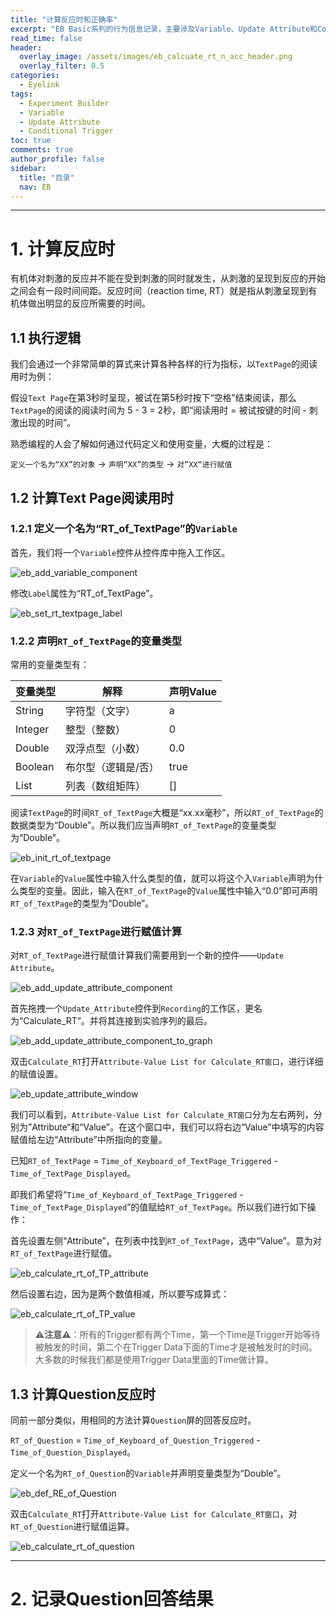 ```yaml
---
title: "计算反应时和正确率"
excerpt: "EB Basic系列的行为信息记录，主要涉及Variable、Update Attribute和Conditional三个控件的用法。"
read_time: false
header:
  overlay_image: /assets/images/eb_calcuate_rt_n_acc_header.png
  overlay_filter: 0.5
categories:
  - Eyelink
tags:
  - Experiment Builder
  - Variable
  - Update Attribute
  - Conditional Trigger
toc: true
comments: true
author_profile: false
sidebar:
  title: "目录"
  nav: EB
---
```


---

# 1. 计算反应时

有机体对刺激的反应并不能在受到刺激的同时就发生，从刺激的呈现到反应的开始之间会有一段时间间距。反应时间（reaction time, RT）就是指从刺激呈现到有机体做出明显的反应所需要的时间。

## 1.1 执行逻辑

我们会通过一个非常简单的算式来计算各种各样的行为指标，以`TextPage`的阅读用时为例：

假设`Text Page`在第3秒时呈现，被试在第5秒时按下“空格”结束阅读，那么`TextPage`的阅读的阅读时间为 5 - 3 = 2秒，即“阅读用时 = 被试按键的时间 - 刺激出现的时间”。

熟悉编程的人会了解如何通过代码定义和使用变量，大概的过程是：

`定义一个名为“XX”的对象` -> `声明“XX”的类型` -> `对”XX“进行赋值`

## 1.2 计算Text Page阅读用时

### 1.2.1 定义一个名为“RT_of_TextPage”的`Variable`

首先，我们将一个`Variable`控件从控件库中拖入工作区。

![eb_add_variable_component](/assets/images/eb_add_variable_component.png)

修改`Label`属性为“RT_of_TextPage”。

![eb_set_rt_textpage_label](/assets/images/eb_set_rt_textpage_label.png)

### 1.2.2 声明`RT_of_TextPage`的变量类型

常用的变量类型有：

| 变量类型 | 解释 | 声明Value  |
| --- | --- | --- |
| String | 字符型（文字） | a |
| Integer | 整型（整数） | 0 |
| Double | 双浮点型（小数） | 0.0 |
| Boolean | 布尔型（逻辑是/否） | true |
| List | 列表（数组矩阵） | [] |

阅读`TextPage`的时间`RT_of_TextPage`大概是“xx.xx毫秒”，所以`RT_of_TextPage`的数据类型为“Double”。所以我们应当声明`RT_of_TextPage`的变量类型为“Double”。

![eb_init_rt_of_textpage](/assets/images/eb_init_rt_of_textpage.png)

在`Variable`的`Value`属性中输入什么类型的值，就可以将这个入`Variable`声明为什么类型的变量。因此，输入在`RT_of_TextPage`的`Value`属性中输入“0.0”即可声明`RT_of_TextPage`的类型为“Double”。

### 1.2.3 对`RT_of_TextPage`进行赋值计算

对`RT_of_TextPage`进行赋值计算我们需要用到一个新的控件——`Update Attribute`。

![eb_add_update_attribute_component](/assets/images/eb_add_update_attribute_component.png)

首先拖拽一个`Update_Attribute`控件到`Recording`的工作区，更名为“Calculate_RT”。并将其连接到实验序列的最后。

![eb_add_update_attribute_component_to_graph](/assets/images/eb_add_update_attribute_component_to_graph.png)

双击`Calculate_RT`打开`Attribute-Value List for Calculate_RT窗口`，进行详细的赋值设置。

![eb_update_attribute_window](/assets/images/eb_update_attribute_window.png)

我们可以看到，`Attribute-Value List for Calculate_RT窗口`分为左右两列，分别为”Attribute“和“Value”。在这个窗口中，我们可以将右边“Value”中填写的内容赋值给左边“Attribute”中所指向的变量。

已知`RT_of_TextPage` = `Time_of_Keyboard_of_TextPage_Triggered` - `Time_of_TextPage_Displayed`。

即我们希望将“`Time_of_Keyboard_of_TextPage_Triggered` - `Time_of_TextPage_Displayed`”的值赋给`RT_of_TextPage`。所以我们进行如下操作：

首先设置左侧“Attribute”，在列表中找到`RT_of_TextPage`，选中“Value”。意为对`RT_of_TextPage`进行赋值。

![eb_calculate_rt_of_TP_attribute](/assets/images/eb_calculate_rt_of_TP_attribute.gif)

然后设置右边，因为是两个数值相减，所以要写成算式：

![eb_calculate_rt_of_TP_value](/assets/images/eb_calculate_rt_of_TP_value.gif)

>**⚠️注意⚠️**：所有的Trigger都有两个Time，第一个Time是Trigger开始等待被触发的时间，第二个在Trigger Data下面的Time才是被触发时的时间。大多数的时候我们都是使用Trigger Data里面的Time做计算。

## 1.3 计算Question反应时

同前一部分类似，用相同的方法计算`Question`屏的回答反应时。

`RT_of_Question` = `Time_of_Keyboard_of_Question_Triggered` - `Time_of_Question_Displayed`。

定义一个名为`RT_of_Question`的`Variable`并声明变量类型为“Double”。

![eb_def_RE_of_Question](/assets/images/eb_def_RE_of_Question.png)

双击`Calculate_RT`打开`Attribute-Value List for Calculate_RT窗口`，对`RT_of_Question`进行赋值运算。

![eb_calculate_rt_of_question](/assets/images/eb_calculate_rt_of_question.png)

---

# 2. 记录Question回答结果


